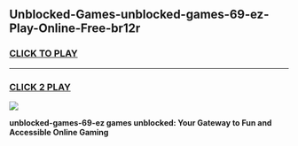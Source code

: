 
## Unblocked-Games-unblocked-games-69-ez-Play-Online-Free-br12r
<h3>
<a href="https://premium76.site?title=unblocked-games-69-ez&ref=26A">CLICK TO PLAY</a></h3>
<hr>

<h3>
<a href="https://premium76.site?title=unblocked-games-69-ez&ref=26A">CLICK 2 PLAY</a>
  
</h3>

<a href="https://premium76.site?title=unblocked-games-69-ez&ref=26A"><img src="https://clearcache.store/games.png"></a>


**unblocked-games-69-ez games unblocked: Your Gateway to Fun and Accessible Online Gaming**
